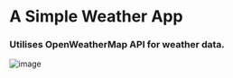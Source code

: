 # A Simple Weather App
### Utilises OpenWeatherMap API for weather data.
![image](https://github.com/user-attachments/assets/a08025c5-466e-485a-9863-ac5f3e90c6ca)
